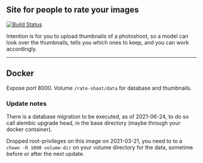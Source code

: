 Site for people to rate your images
----------

[![Build Status](https://drone.niduroki.net/api/badges/niduroki/rate-shoot/status.svg)](https://drone.niduroki.net/niduroki/rate-shoot)

Intention is for you to upload thumbnails of a photoshoot, so a model can look over the thumbnails, tells you which ones to keep, and you can work accordingly.

-----------

## Docker

Expose port 8000.
Volume `/rate-shoot/data` for database and thumbnails.

### Update notes

There is a database migration to be executed, as of 2021-06-24, to do so call alembic upgrade head, in the base directory (maybe through your docker container).

Dropped root-privileges on this image on 2021-03-21, you need to to a `chown -R 1000 volume-dir` on your volume directory for the data, sometime before or after the next update.